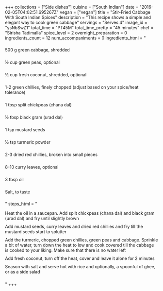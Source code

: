 +++
collections = ["Side dishes"]
cuisine = ["South Indian"]
date = "2016-02-05T04:02:51.695267Z"
vegan = ["vegan"]
title = "Stir-Fried Cabbage With South Indian Spices"
description = "This recipe shows a simple and elegant way to cook green cabbage"
servings = "Serves 4"
image_id = "ysNbSwZ1"
total_time = "PT45M"
total_time_pretty = "45 minutes"
chef = "Sirisha Tadimalla"
spice_level = 2
overnight_preparation = 0
ingredients_count = 12
num_accompaniments = 0
ingredients_html = "<ul style='padding-left: 0; list-style: none;'><li itemprop='recipeIngredient' style='margin: 8px 0px;padding: 8px 0px;'>500 g green cabbage, shredded</li><li itemprop='recipeIngredient' style='margin: 8px 0px;padding: 8px 0px;'>½ cup green peas, optional</li><li itemprop='recipeIngredient' style='margin: 8px 0px;padding: 8px 0px;'>½ cup fresh coconut, shredded, optional</li><li itemprop='recipeIngredient' style='margin: 8px 0px;padding: 8px 0px;'>1-2 green chillies, finely chopped (adjust based on your spice/heat tolerance)</li><li itemprop='recipeIngredient' style='margin: 8px 0px;padding: 8px 0px;'>1 tbsp split chickpeas (chana dal)</li><li itemprop='recipeIngredient' style='margin: 8px 0px;padding: 8px 0px;'>½ tbsp black gram (urad dal)</li><li itemprop='recipeIngredient' style='margin: 8px 0px;padding: 8px 0px;'>1 tsp mustard seeds</li><li itemprop='recipeIngredient' style='margin: 8px 0px;padding: 8px 0px;'>½ tsp turmeric powder</li><li itemprop='recipeIngredient' style='margin: 8px 0px;padding: 8px 0px;'>2-3 dried red chillies, broken into small pieces</li><li itemprop='recipeIngredient' style='margin: 8px 0px;padding: 8px 0px;'>8-10 curry leaves, optional</li><li itemprop='recipeIngredient' style='margin: 8px 0px;padding: 8px 0px;'>3 tbsp oil</li><li itemprop='recipeIngredient' style='margin: 8px 0px;padding: 8px 0px;'>Salt, to taste</li></ul>"
steps_html = "<ol style='list-style: none inside; padding-left: 0px;'><li style='padding-bottom: 10px;'><i class='step-track-icon fa fa-square-o'></i><span class='step-text' itemprop='recipeInstructions'>Heat the oil in a saucepan. Add split chickpeas (chana dal) and black gram (urad dal) and fry until slightly brown</span></li><li style='padding-bottom: 10px;'><i class='step-track-icon fa fa-square-o'></i><span class='step-text' itemprop='recipeInstructions'>Add mustard seeds, curry leaves and dried red chillies and fry till the mustard seeds start to splutter</span></li><li style='padding-bottom: 10px;'><i class='step-track-icon fa fa-square-o'></i><span class='step-text' itemprop='recipeInstructions'>Add the turmeric, chopped green chillies, green peas and cabbage. Sprinkle a bit of water, turn down the heat to low and cook covered till the cabbage is cooked to your liking. Make sure that there is no water left</span></li><li style='padding-bottom: 10px;'><i class='step-track-icon fa fa-square-o'></i><span class='step-text' itemprop='recipeInstructions'>Add fresh coconut, turn off the heat, cover and leave it alone for 2 minutes</span></li><li style='padding-bottom: 10px;'><i class='step-track-icon fa fa-square-o'></i><span class='step-text' itemprop='recipeInstructions'>Season with salt and serve hot with rice and optionally, a spoonful of ghee, or as a side salad</span></li></ol>"
+++
